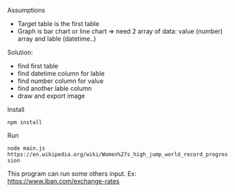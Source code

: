 Assumptions
- Target table is the first table
- Graph is bar chart or line chart => need 2 array of data: value (number) array and lable (datetime..)

Solution: 
- find first table
- find datetime column for lable
- find number column for value
- find another lable column
- draw and export image

Install

```npm install```

Run

```node main.js https://en.wikipedia.org/wiki/Women%27s_high_jump_world_record_progression```

This program can run some others input. Ex: https://www.iban.com/exchange-rates